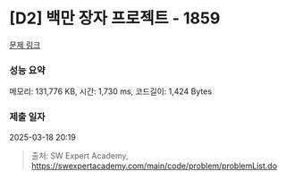 # [D2] 백만 장자 프로젝트 - 1859 

[문제 링크](https://swexpertacademy.com/main/code/problem/problemDetail.do?contestProbId=AV5LrsUaDxcDFAXc) 

### 성능 요약

메모리: 131,776 KB, 시간: 1,730 ms, 코드길이: 1,424 Bytes

### 제출 일자

2025-03-18 20:19



> 출처: SW Expert Academy, https://swexpertacademy.com/main/code/problem/problemList.do